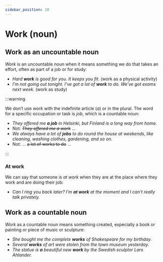 ```yaml
---
sidebar_position: 10
---
```


# Work (noun)

## Work as an uncountable noun

*Work* is an uncountable noun when it means something we do that takes an effort, often as part of a job or for study:

- *Hard **work** is good for you. It keeps you fit.* (work as a physical activity)
- *I’m not going out tonight. I’ve got a lot of **work** to do. We’ve got exams next week.* (work as study)

:::warning

We don’t use *work* with the indefinite article (*a*) or in the plural. The word for a specific occupation or task is *job*, which is a countable noun:

- *They offered me **a job** in Helsinki, but Finland is a long way from home.*
- Not: *~~They offered me a work~~* …
- *We always have a lot of **jobs** to do round the house at weekends, like cleaning, washing clothes, gardening, and so on.*
- Not: … ~~a lot of works to do~~ …

:::

### At work

We can say that someone is *at work* when they are at the place where they work and are doing their job:

- *Can I ring you back later? I’m **at work** at the moment and I can’t really talk privately.*

## Work as a countable noun

*Work* as a countable noun means something created, especially a book or painting or piece of music or sculpture:

- *She bought me the complete **works** of Shakespeare for my birthday.*
- *Several **works** of art were stolen from the town museum yesterday.*
- *The statue is **a** beautiful new **work** by the Swedish sculptor Lars Ahlander.*
